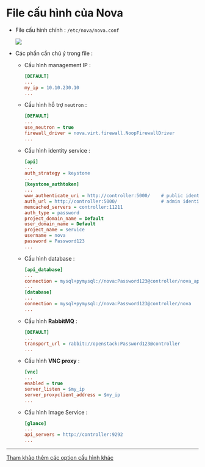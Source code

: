 # File cấu hình của Nova
- File cấu hình chính : `/etc/nova/nova.conf`

    <img src=https://i.imgur.com/LJKDPmP.png>

- Các phần cần chú ý trong file :
    - Cấu hình management IP :
        ```ini
        [DEFAULT]
        ...
        my_ip = 10.10.230.10
        ...
        ```
    - Cấu hình hỗ trợ `neutron` :
        ```ini
        [DEFAULT]
        ...
        use_neutron = true
        firewall_driver = nova.virt.firewall.NoopFirewallDriver
        ...
        ```
    - Cấu hình identity service :
        ```ini
        [api]
        ...
        auth_strategy = keystone
        ...
        [keystone_authtoken]
        ...
        www_authenticate_uri = http://controller:5000/    # public identity endpoint
        auth_url = http://controller:5000/                # admin identity endpoint
        memcached_servers = controller:11211
        auth_type = password
        project_domain_name = Default
        user_domain_name = Default
        project_name = service
        username = nova
        password = Password123
        ...
    - Cấu hình database :
        ```ini
        [api_database]
        ...
        connection = mysql+pymysql://nova:Password123@controller/nova_api
        ...
        [database]
        ...
        connection = mysql+pymysql://nova:Password123@controller/nova
        ...
        ```
    - Cấu hình **RabbitMQ** :
        ```ini
        [DEFAULT]
        ...
        transport_url = rabbit://openstack:Password123@controller
        ...
        ```
    - Cấu hình **VNC proxy** :
        ```ini
        [vnc]
        ...
        enabled = true
        server_listen = $my_ip
        server_proxyclient_address = $my_ip
        ...
        ```
    - Cấu hình Image Service :
        ```ini
        [glance]
        ...
        api_servers = http://controller:9292
        ...
        ```
----------------
[Tham khảo thêm các option cấu hình khác](https://docs.openstack.org/nova/train/configuration/config.html)